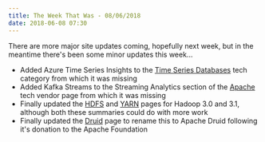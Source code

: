 ```yaml
---
title: The Week That Was - 08/06/2018
date: 2018-06-08 07:30
---
```

There are more major site updates coming, hopefully next week, but in the meantime there's been some minor updates this week...
<!--more-->

* Added Azure Time Series Insights to the [Time Series Databases](/tech-categories/time-series-databases/) tech category from which it was missing
* Added Kafka Streams to the Streaming Analytics section of the [Apache](/tech-vendors/apache/) tech vendor page from which it was missing
* Finally updated the [HDFS](/technologies/apache-hadoop/hdfs/) and [YARN](/technologies/apache-hadoop/yarn/) pages for Hadoop 3.0 and 3.1, although both these summaries could do with more work
* Finally updated the [Druid](/technologies/apache-druid/) page to rename this to Apache Druid following it's donation to the Apache Foundation